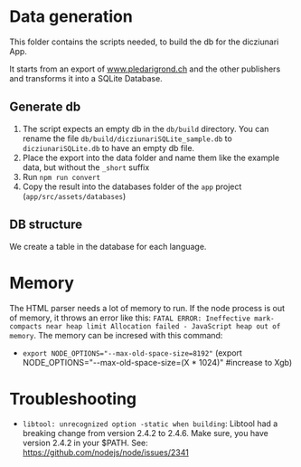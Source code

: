 # Data generation

This folder contains the scripts needed, to build the db for the dicziunari App.

It starts from an export of www.pledarigrond.ch and the other publishers and transforms it into a SQLite Database.

## Generate db

1. The script expects an empty db in the `db/build` directory. You can rename the file `db/build/dicziunariSQLite_sample.db` to `dicziunariSQLite.db` to have an empty db file.
1. Place the export into the data folder and name them like the example data, but without the `_short` suffix
1. Run `npm run convert`
1. Copy the result into the databases folder of the `app` project (`app/src/assets/databases`)

## DB structure

We create a table in the database for each language.

# Memory

The HTML parser needs a lot of memory to run. If the node process is out of memory, it throws an error like this: `FATAL ERROR: Ineffective mark-compacts near heap limit Allocation failed - JavaScript heap out of memory`. The memory can be incresed with this command:

- `export NODE_OPTIONS="--max-old-space-size=8192"` (export NODE_OPTIONS="--max-old-space-size=(X \* 1024)" #increase to Xgb)


# Troubleshooting
- `libtool: unrecognized option -static when building`: Libtool had a breaking change from version 2.4.2 to 2.4.6. Make sure, you have version 2.4.2 in your $PATH. See: https://github.com/nodejs/node/issues/2341 
